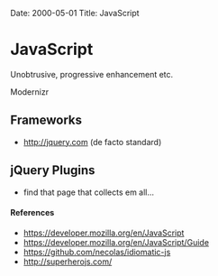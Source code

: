 Date: 2000-05-01
Title: JavaScript

# JavaScript
Unobtrusive, progressive enhancement etc.

Modernizr

## Frameworks
- http://jquery.com (de facto standard)

## jQuery Plugins
- find that page that collects em all…

#### References
- https://developer.mozilla.org/en/JavaScript
- https://developer.mozilla.org/en/JavaScript/Guide
- https://github.com/necolas/idiomatic-js
- http://superherojs.com/
